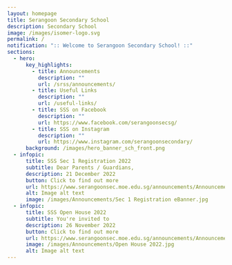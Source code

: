 ```yaml
---
layout: homepage
title: Serangoon Secondary School
description: Secondary School
image: /images/isomer-logo.svg
permalink: /
notification: ":: Welcome to Serangoon Secondary School! ::"
sections:
  - hero:
      key_highlights:
        - title: Announcements
          description: ""
          url: /srss/announcements/
        - title: Useful Links
          description: ""
          url: /useful-links/
        - title: SSS on Facebook
          description: ""
          url: https://www.facebook.com/serangoonsecsg/
        - title: SSS on Instagram
          description: ""
          url: https://www.instagram.com/serangoonsecondary/
      background: /images/hero_banner_sch_front.png
  - infopic:
      title: SSS Sec 1 Registration 2022
      subtitle: Dear Parents / Guardians,
      description: 21 December 2022
      button: Click to find out more
      url: https://www.serangoonsec.moe.edu.sg/announcements/Announcements/sec1-registration-2022
      alt: Image alt text
      image: /images/Announcements/Sec 1 Registration eBanner.jpg
  - infopic:
      title: SSS Open House 2022
      subtitle: You're invited to
      description: 26 November 2022
      button: Click to find out more
      url: https://www.serangoonsec.moe.edu.sg/announcements/Announcements/open-house-2022/
      image: /images/Announcements/Open House 2022.jpg
      alt: Image alt text
---
```

